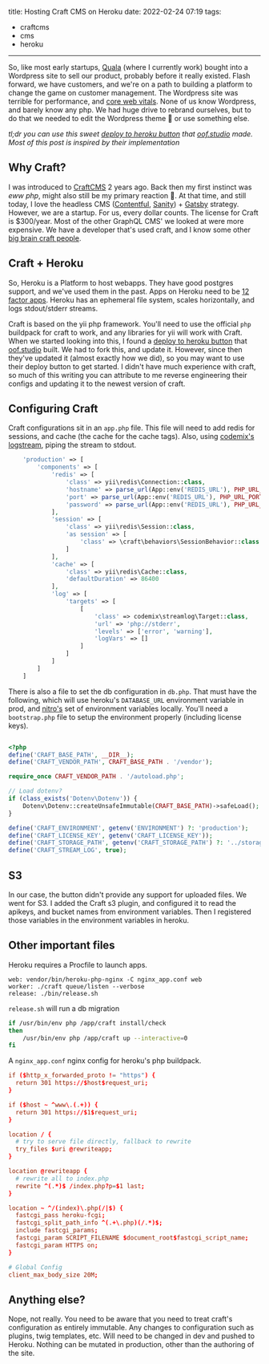 title: Hosting Craft CMS on Heroku
date: 2022-02-24 07:19
tags:
- craftcms
- cms
- heroku
---

So, like most early startups, [Quala](https://www.quala.io) (where I currently work) bought into a Wordpress site to sell our product, probably before it really existed. Flash forward, we have customers, and we're on a path to building a platform to change the game on customer management. The Wordpress site was terrible for performance, and [core web vitals](https://web.dev/vitals/). None of us know Wordpress, and barely know any php. We had huge drive to rebrand ourselves, but to do that we needed to edit the Wordpress theme 😬 or use something else.

<!-- more -->

*tl;dr you can use this sweet [deploy to heroku button](https://github.com/oof-bar/craft-heroku) that [oof.studio](https://oof.studio/) made. Most of this post is inspired by their implementation*

## Why Craft?

I was introduced to [CraftCMS](https://craftcms.com/) 2 years ago. Back then my first instinct was *eww php*, might also still be my primary reaction 🤣. At that time, and still today, I love the headless CMS ([Contentful](https://www.contentful.com/), [Sanity](https://www.sanity.io/)) + [Gatsby](https://www.gatsbyjs.com/) strategy. However, we are a startup. For us, every dollar counts. The license for Craft is $300/year. Most of the other GraphQL CMS' we looked at were more expensive. We have a developer that's used craft, and I know some other [big brain craft people](https://www.johnlamb.me/).

## Craft + Heroku

So, Heroku is a Platform to host webapps. They have good postgres support, and we've used them in the past. Apps on Heroku need to be [12 factor apps](https://12factor.net/). Heroku has an ephemeral file system, scales horizontally, and logs stdout/stderr streams.

Craft is based on the yii php framework. You'll need to use the official `php` buildpack for craft to work, and any libraries for yii will work with Craft. When we started looking into this, I found a [deploy to heroku button](https://github.com/oof-bar/craft-heroku) that [oof.studio](https://oof.studio/) built. We had to fork this, and update it. However, since then they've updated it (almost exactly how we did), so you may want to use their deploy button to get started. I didn't have much experience with craft, so much of this writing you can attribute to me reverse engineering their configs and updating it to the newest version of craft.

## Configuring Craft

Craft configurations sit in an `app.php` file. This file will need to add redis for sessions, and cache (the cache for the cache tags). Also, using [codemix's logstream](https://github.com/codemix/yii2-streamlog), piping the stream to stdout.

```php
    'production' => [
        'components' => [
            'redis' => [
                'class' => yii\redis\Connection::class,
                'hostname' => parse_url(App::env('REDIS_URL'), PHP_URL_HOST),
                'port' => parse_url(App::env('REDIS_URL'), PHP_URL_PORT),
                'password' => parse_url(App::env('REDIS_URL'), PHP_URL_PASS)
            ],
            'session' => [
                'class' => yii\redis\Session::class,
                'as session' => [
                    'class' => \craft\behaviors\SessionBehavior::class
                ]
            ],
            'cache' => [
                'class' => yii\redis\Cache::class,
                'defaultDuration' => 86400
            ],
            'log' => [
                'targets' => [
                    [
                        'class' => codemix\streamlog\Target::class,
                        'url' => 'php://stderr',
                        'levels' => ['error', 'warning'],
                        'logVars' => []
                    ]
                ]
            ]
        ]
    ]
```

There is also a file to set the db configuration in `db.php`. That must have the following, which will use heroku's `DATABASE_URL` environment variable in prod, and [nitro's](https://craftcms.com/docs/nitro/2.x/) set of environment variables locally. You'll need a `bootstrap.php` file to setup the environment properly (including license keys).

```php

<?php
define('CRAFT_BASE_PATH', __DIR__);
define('CRAFT_VENDOR_PATH', CRAFT_BASE_PATH . '/vendor');

require_once CRAFT_VENDOR_PATH . '/autoload.php';

// Load dotenv?
if (class_exists('Dotenv\Dotenv')) {
    Dotenv\Dotenv::createUnsafeImmutable(CRAFT_BASE_PATH)->safeLoad();
}

define('CRAFT_ENVIRONMENT', getenv('ENVIRONMENT') ?: 'production');
define('CRAFT_LICENSE_KEY', getenv('CRAFT_LICENSE_KEY'));
define('CRAFT_STORAGE_PATH', getenv('CRAFT_STORAGE_PATH') ?: '../storage');
define('CRAFT_STREAM_LOG', true);
```

## S3

In our case, the button didn't provide any support for uploaded files. We went for S3. I added the Craft s3 plugin, and configured it to read the apikeys, and bucket names from environment variables. Then I registered those variables in the environment variables in heroku.

## Other important files

Heroku requires a Procfile to launch apps.

```
web: vendor/bin/heroku-php-nginx -C nginx_app.conf web
worker: ./craft queue/listen --verbose
release: ./bin/release.sh
```
`release.sh` will run a db migration
```sh
if /usr/bin/env php /app/craft install/check
then
    /usr/bin/env php /app/craft up --interactive=0
fi
```

A `nginx_app.conf` nginx config for heroku's php buildpack.

```conf
if ($http_x_forwarded_proto != "https") {
  return 301 https://$host$request_uri;
}

if ($host ~ ^www\.(.+)) {
  return 301 https://$1$request_uri;
}

location / {
  # try to serve file directly, fallback to rewrite
  try_files $uri @rewriteapp;
}

location @rewriteapp {
  # rewrite all to index.php
  rewrite ^(.*)$ /index.php?p=$1 last;
}

location ~ ^/(index)\.php(/|$) {
  fastcgi_pass heroku-fcgi;
  fastcgi_split_path_info ^(.+\.php)(/.*)$;
  include fastcgi_params;
  fastcgi_param SCRIPT_FILENAME $document_root$fastcgi_script_name;
  fastcgi_param HTTPS on;
}

# Global Config
client_max_body_size 20M;
```

## Anything else?

Nope, not really. You need to be aware that you need to treat craft's configuration as entirely immutable. Any changes to configuration such as plugins, twig templates, etc. Will need to be changed in dev and pushed to Heroku. Nothing can be mutated in production, other than the authoring of the site. 